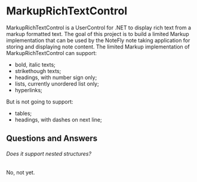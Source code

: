 # MarkupRichTextControl
MarkupRichTextControl is a UserControl for .NET to display rich text from a markup formatted text.
The goal of this project is to build a limited Markup implementation that can be used by the NoteFly note taking application for storing and displaying note content.
The limited Markup implementation of MarkupRichTextControl 
can support:
- bold, italic texts;
- strikethough texts;
- headings, with number sign only;
- lists, currently unordered list only;
- hyperlinks;

But is not going to support:
- tables;
- headings, with dashes on next line;

## Questions and Answers
###### Does it support nested structures?
No, not yet.


